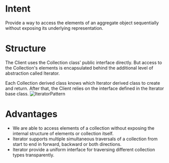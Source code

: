 **Intent** 
==============================
Provide a way to access the elements of an aggregate object sequentially 
without exposing its underlying representation.

**Structure**
============================
The Client uses the Collection class' public interface directly. 
But access to the Collection's elements is encapsulated behind the additional level of abstraction 
called Iterator. 

Each Collection derived class knows which Iterator derived class to create and return. 
After that, the Client relies on the interface defined in the Iterator base class.
![IteratorPattern](https://sourcemaking.com/files/v2/content/patterns/Iterator.png)

**Advantages**
============================
* We are able to access elements of a collection without exposing the internal structure of elements or collection itself.
* Iterator supports multiple simultaneous traversals of a collection from start to end in forward, backward or both directions.
* Iterator provide a uniform interface for traversing different collection types transparently.